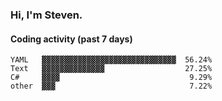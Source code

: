 ### Hi, I'm Steven.

#### Coding activity (past 7 days)
```
YAML   ▓▓▓▓▓▓▓▓▓▓▓▓▓▓▓▓▓▓▓▓▓▓▓▓▓▓▓▓▓▓  56.24%
Text   ▓▓▓▓▓▓▓▓▓▓▓▓▓▓                  27.25%
C#     ▓▓▓▓                             9.29%
other  ▓▓▓                              7.22%
```
